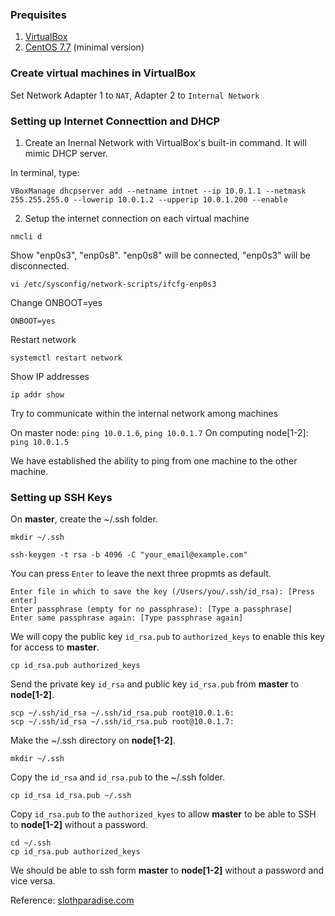 ### Prequisites
1. [VirtualBox](virtualbox.org/wiki/Downloads)
2. [CentOS 7.7](http://repo1.dal.innoscale.net/centos/7.7.1908/isos/x86_64/) (minimal version)

### Create virtual machines in VirtualBox
Set Network Adapter 1 to `NAT`, Adapter 2 to `Internal Network`

### Setting up Internet Connecttion and DHCP
1. Create an Inernal Network with VirtualBox's built-in command. It will mimic DHCP server.

In terminal, type:
``` 
VBoxManage dhcpserver add --netname intnet --ip 10.0.1.1 --netmask 255.255.255.0 --lowerip 10.0.1.2 --upperip 10.0.1.200 --enable
```

2. Setup the internet connection on each virtual machine

``` 
nmcli d
```

Show "enp0s3", "enp0s8". "enp0s8" will be connected, "enp0s3" will be disconnected.

``` 
vi /etc/sysconfig/network-scripts/ifcfg-enp0s3
```

Change ONBOOT=yes
``` 
ONBOOT=yes
```
Restart network
``` 
systemctl restart network
```

Show IP addresses
``` 
ip addr show
```

Try to communicate within the internal network among machines

On master node: `ping 10.0.1.6`, `ping 10.0.1.7`
On computing node[1-2]: `ping 10.0.1.5`

We have established the ability to ping from one machine to the other machine.

### Setting up SSH Keys

On __master__, create the ~/.ssh folder.

``` 
mkdir ~/.ssh
```

```
ssh-keygen -t rsa -b 4096 -C "your_email@example.com"
```

You can press `Enter` to leave the next three propmts as default.

```
Enter file in which to save the key (/Users/you/.ssh/id_rsa): [Press enter]
Enter passphrase (empty for no passphrase): [Type a passphrase]
Enter same passphrase again: [Type passphrase again]
```

We will copy the public key `id_rsa.pub` to `authorized_keys` to enable this key for access to __master__.

```
cp id_rsa.pub authorized_keys
```

Send the private key `id_rsa` and public key `id_rsa.pub` from __master__ to __node[1-2]__.

```
scp ~/.ssh/id_rsa ~/.ssh/id_rsa.pub root@10.0.1.6:
scp ~/.ssh/id_rsa ~/.ssh/id_rsa.pub root@10.0.1.7:
```

Make the ~/.ssh directory on __node[1-2]__.

```
mkdir ~/.ssh
```

Copy the `id_rsa` and `id_rsa.pub` to the ~/.ssh folder.

```
cp id_rsa id_rsa.pub ~/.ssh
```

Copy `id_rsa.pub` to the `authorized_kyes` to allow __master__ to be able to SSH to __node[1-2]__ without a password.

```
cd ~/.ssh
cp id_rsa.pub authorized_keys
```

We should be able to ssh form __master__ to __node[1-2]__ without a password and vice versa.

Reference: [slothparadise.com](https://www.slothparadise.com/how-to-connect-virtual-machines-and-setup-nfs-server-part-1/)

